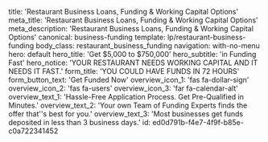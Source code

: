 title: 'Restaurant Business Loans, Funding & Working Capital Options'
meta_title: 'Restaurant Business Loans, Funding & Working Capital Options'
meta_description: 'Restaurant Business Loans, Funding & Working Capital Options'
canonical: business-funding
template: lp/restaurant-business-funding
body_class: restaurant_business_funding
navigation: with-no-menu
hero: default
hero_title: 'Get $5,000 to $750,000'
hero_subtitle: 'in Funding Fast'
hero_notice: 'YOUR RESTAURANT NEEDS WORKING CAPITAL AND IT NEEDS IT FAST.'
form_title: 'YOU COULD HAVE FUNDS IN  72 HOURS'
form_button_text: 'Get Funded Now'
overview_icon_1: 'fas fa-dollar-sign'
overview_icon_2: 'fas fa-users'
overview_icon_3: 'far fa-calendar-alt'
overview_text_1: 'Hassle-Free Application Process. Get Pre-Qualified in Minutes.'
overview_text_2: 'Your own Team of Funding Experts finds the offer that''s best for you.'
overview_text_3: 'Most businesses get funds deposited in less than 3 business days.'
id: ed0d791b-f4e7-4f9f-b85e-c0a722341452
